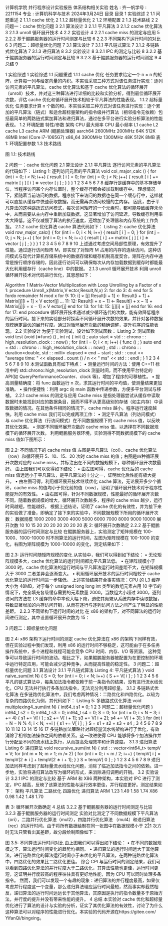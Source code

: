 
计算机学院
并行程序设计实验报告
体系结构相关实验
姓名 : 齐一帆学号 : 2211154
专业 : 计算机科学与技术
2024年3月24日
目录
目录
1 实验综述	2
1.1 问题重述	2
1.1.1 cache 优化	2
1.1.2 超标量优化	2
1.2 环境配置	2
1.3 技术路线	2
2 问题一：cache 优化问题	3
2.1 算法设计	3
2.1.1 平凡算法	3
2.1.2 cache 优化算法	3
2.1.3 unroll 循环展开技术	4
2.2 实验设计	4
2.2.1 cache miss 的测定与应用	5
2.2.2 基于鲲鹏服务器的运行时间测定与比较	6
2.2.3 不同架构下运行时间的对比	6
3 问题二：超标量优化问题	7
3.1 算法设计	7
3.1.1 平凡链式算法	7
3.1.2 多链路式优化算法	7
3.1.3 递归算法	8
3.2 实验设计	8
3.2.1 IPC 的测定与比较	8
3.2.2 基于鲲鹏服务器的运行时间测定与比较	9
3.2.3 基于鲲鹏服务器的运行时间测定	9
4 总结	9

1 实验综述
1	实验综述
1.1	问题重述
1.1.1	cache 优化
任务要求给定一个 n × n 的矩阵，计算每一列与给定向量的内积。本实验采取三种方式对该任务进行实现：逐列访问元素的平凡算法，cache 优化算法和基于 cache 优化算法的循环展开（unroll）技术，并对这三种算法进行详细的比较和实验分析，得到最佳循环展开次数，评估 cache 优化和循环展开技术相较于平凡算法的性能表现。
1.1.2	超标量优化
任务要求计算 n 个数的和，本实验采取三种方式对该任务进行实现：逐个累加的平凡算法（链式）和适合超标量架构的指令级并行算法（相邻指令无依赖）包括最简单的两路链式累加算法和递归算法，通过在多平台进行实验分析算法的性能表现。
1.2	环境配置
	特性/参数	架构	CPU 最大频率 CPU 最小频率 L1 cache	L2 cache	L3 cache
ARM (鲲鹏处理器)	aarch64	2600MHz	200MHz	64K	512K	48MB
Intel (Core i7-1065G7)	x86_64	3900MHz	1300MHz	48K	512K	8MB
表 1: 环境配置参数
1.3	技术路线
 
图 1.1: 技术路线
 
2	问题一：cache 优化问题
2.1	算法设计
2.1.1	平凡算法
逐行访问元素的平凡算法的代码如下：
Listing 1: 逐列访问元素的平凡算法
void col_major_calc () {
for (int i = 0; i < N; i++) { result [ i ] = 0;
	for (int j = 0;	j < N;	j++) {
result [ i ] += matrix [ j ] [ i ] ∗ vector [ j ] ;
}
}
}
1
2
3
4
5
6
7
8
缓存行是缓存中的基本存储单位，当程序访问某个内存位置时，整个缓存行都会被加载到缓存中。
理想情况下，紧随着当前访问的数据，程序接下来访问的数据也在同一个缓存行中，这样就可以直接从缓存中快速获取数据，而无需再次访问较慢的主内存。
因此，由于平凡算法的这种跳跃式访问模式，每次访问矩阵的一个元素时，都可能导致缓存未命中，从而需要从主内存中重新加载数据，这显著增加了访问延迟，导致缓存利用率大大降低。这不仅减慢了算法的执行速度，还增加了处理器和内存系统的工作负担。
2.1.2	cache 优化算法
cache 算法代码如下：
Listing 2: cache 优化算法
void row_major_calc() {
for (int i = 0; i < N; i++) { result [ i ] = 0;
}
for (int j = 0;	j < N;	j++) { for (int i = 0;	i < N;	i++) {
result [ i ] += matrix [ j ] [ i ] ∗ vector [ j ] ;
}
}
}
1
2
3
4
5
6
7
8
9
10
上述通过考虑空间局部性原理，有效提升了性能。通过逐行访问矩阵 M，即实现了对矩阵 M 占用的内存的连续访问，这种访问模式与现代计算机存储系统中的数据存储和缓存机制高度契合。矩阵在内存中通常是按行顺序存储的，因此逐行访问可以确保每次从内存加载数据到缓存时都能最大化利用缓存行（cache line）中的数据。
2.1.3	unroll 循环展开技术
利用 unroll 循环展开技术对代码进行优化，其思想如下：
 
Algorithm 1 Matrix-Vector Multiplication with Loop Unrolling by a Factor of x
1: procedure Unroll_x(Matrix,V ector,Result,N,x)
2:	for 	do
3: 4:	end for
5:
 	fordo
remainder	N mod x
for
9: 10:		i] ×	[j]
Result[i + 1] ← Result[i + 1] + Matrix[j][i + 1] × V ector[j]
...
11: 12:	Result[i + x − 1] ← Result[i + x − 1] + Matrix[j][i + x − 1] × V ector[j] end for
13:	for 
14: 15:	[j][i] ×	[j] end for
16:	end for
17: end procedure
循环展开技术通过减少循环迭代的次数，能有效降低程序的运行时间。接下来的实验部分将探索不同循环展开次数的效果，并针对各种数据规模确定最优的展开程度。通过对循环展开次数的精确调整，提升程序的性能表现。
2.2	实验设计
为便于实验测试，设计如下测试函数：
Listing 3: 测试函数
void test (void (∗func) () , int n) {
init () ;
auto start = std : : chrono : : high_resolution_clock : : now() ; for (int i = 0; i < n; i++) {
func () ;
} auto end = std : : chrono : : high_resolution_clock : : now() ;
std : : chrono : : duration<double, std : : milli> elapsed = end − start ; std : : cout << "average time: " << elapsed . count () / n << " ms" << std : : endl ;
}
1
2
3
4
5
6
7
8
9
10
本测试函数具有如下特点：
•	测量运行时间的方法：使用 C++11 标准中的 std::chrono::high_resolution_clock 测量时间，而不使用平台特定的 API(如 QueryPerformanceCounter、clock 等)，增加了程序的可移植性。
•	提高测量精确度：将 func 函数运行 n 次，求其运行时间的平均值，使测量结果更加准确。
•	操作便捷性：利用 argc 向 main 函数中传递参数，方便多平台测试与移植。
2.2.1	cache miss 的测定与应用
Cache miss 是指处理器尝试从缓存中读取数据时未能找到对应的数据条目，因而不得不从更高级别的存储（如主内存）中读取数据的情况。在其他条件相同的情况下，cache miss 越小，程序运行速度越快。利用 cache miss 我们可以完成两项工作：
•	测定平凡算法（列访问模式）与 cache 优化算法（行访问模式）在不同数据规模下的 cache miss 值，以反映其优化效果。
•	测定不同循环展开次数的 cache miss 值，以选择在不同数据规模下的循环展开次数。
利用鲲鹏服务器环境，实验测得不同数据规模下的 cache miss 值如下图所示：
 
图 2.2: 不同情况下的 cache miss 值
左图是平凡算法（col）、cache 优化算法（row）和循环展开 5、10、15、20 次时 cache miss 的值；右图是四种循环展开次数对应的 cache miss，并标注出在不同的数据规模下，哪种循环展开次数最好。
由上图我们可以获得如下结论：
•	由左图可得，cache 优化后的 cache miss 值远远小于平凡算法，是平凡算法的十分之一，证明优化后性能有极大提升。
•	由左图可得，利用循环展开技术继续优化 cache 算法，无论展开多少个循环，cache miss 的值均小于优化前的值（row），证明了循环展开技术对于程序性能提升的有效性。
•	由右图可得，针对不同数据规模，性能最好的循环展开次数不同。随着数据规模的增大，循环展开次数越多，程序的 cache miss 越少，运行时间越短，性能越好。
根据上述结论，证明了 cache 优化的有效性，并为接下来的实验做了准备，即确定了接下来的实验中，不同数据规模下所用的循环展开次数：
数据规模	1000	2000	3000	4000	5000	6000	7000	8000	9000	10000
展开次数	10	10	15	20	20	20	20	20	20	20
表 2: 循环展开次数确定
2.2.2	基于鲲鹏服务器的运行时间测定与比较
在鲲鹏服务器上，实验测定了矩阵规模在 100-1000、1000-10000 时不同算法的运行时间，左图为矩阵规模在 100-1000 的变化，右图为矩阵规模为 1000-10000 的变化，测定结果如下：
 
图 2.3: 运行时间随矩阵规模的变化
从实验中，我们可以得到如下结论：
•	无论矩阵规模多大，cache 优化算法的运行时间都比平凡算法低。
•	在矩阵规模小于 3000 时，cache 优化算法的运行时间与平凡算法运行时间差距不大，在矩阵规模大于 3000 二者差异会逐渐变大。
•	利用循环展开技术的运行时间相较于 cache 优化算法的运行时间进一步降低。
上述实验结果符合事实情况：CPU 的 L3 缓存大小为 48MB，对于每个 unsigned long long int 类型的数组元素占用 10 字节的情况下，完全填充各级缓存需要的元素数量 2000。当数组大小超过 3000，逐列访问的方法在 L3 缓存的命中率也大幅下降，迫使其频繁从系统内存中读取数据，导致显著增加的内存访问开销，从而在逐行与逐列访问方法之间产生了明显的性能差距。
2.2.3	不同架构下运行时间的对比
在 x86 的架构下，对不同算法的运行时间进行测定，其中设置循环展开次数为 15：
 
3 问题二：超标量优化问题
 
图 2.4: x86 架构下运行时间的测定
cache 优化算法在 x86 的架构下同样有效，但在实验过程中我们发现，利用 x86 的运行时间不够稳定，这可能由于在多任务操作系统中，多个进程和线程可能会竞争 CPU 时间、内存、I/O 等资源。
这种竞争可以导致运行时间的波动。相比之下，如果鲲鹏服务器被配置为在更控制的环境中运行特定应用，可能会减少这种竞争，从而提高性能的稳定性。
3	问题二：超标量优化问题
3.1	算法设计
3.1.1	平凡链式算法
Listing 4: 平凡链式算法
}	void naive_sum(int N) { S = 0; for (int i = 0; i < N; i++) { S += V[ i ] ;
}
1
2
3
4
5
6
平凡的链式算法中，每条加法指令都依赖于前一条指令的结果，没有进行流水线优化，CPU 无法并行执行多条加法指令，无法充分利用超标量。
3.1.2	多链路式优化算法
在多链路优化算法中，我们考虑两种情况：二路优化和四路优化。以较为复杂的四路优化为例，其代码如下：
Listing 5: 多链路式优化算法
void multiplexing4_sum(int N) { int64_t s1 = 0;
1
2
3 问题二：超标量优化问题
}	int64_t s2 = 0; int64_t s3 = 0; int64_t s4 = 0; S = 0; for (int i = 0; i < N − 3; i += 4) { s1 += V[ i ] ; s2 += V[ i + 1]; s3 += V[ i + 2]; s4 += V[ i + 3];
}
for (int i = N − N % 4; i < N; ++i ) { s1 += V[ i ] ;
}
S = s1 + s2 + s3 + s4 ;
3
4
5
6
7
8
9
10
11
12
13
14
15
16
17
多链路加法策略针对超标量流水线架构进行了优化，有效消除了相邻加法操作之间的依赖关系。这一改进使得 CPU 能够将多个加法操作并行分配至不同的流水线上执行，从而提高处理效率和计算速度。
3.1.3	递归算法
Listing 6: 递归算法
void recursive_sum(int N) { std : : vector<int64_t> tempV = V;
for (int m = N; m > 1; m /= 2) { for (int i = 0; i < m / 2; i++) { tempV[ i ] = tempV[2 ∗ i ] + tempV[2 ∗ i + 1];
}
}
S = tempV[ 0 ] ;
}
1
2
3
4
5
6
7
8
9
递归加法同样考虑到了超标量流水线优化问题，消除了临近加法指令之间的依赖。进一步地，实验将递归算法改写为循环的形式，来消除递归调用的开销。
3.2	实验设计
3.2.1	IPC 的测定与比较
基于 ARM 和 X86 两种架构，本实验对 IPC 进行了测定，IPC 越高，反映了该算法的性能与运行效率更佳，并行程度更好。测定结果如下：
架构 平凡算法 二路优化 四路优化 递归算法 ARM	1.23	1.49	1.58	1.74 X86	0.98	1.42	1.48	1.70
 
表 3: 循环展开次数确定
4 总结
3.2.2	基于鲲鹏服务器的运行时间测定与比较
3.2.3	基于鲲鹏服务器的运行时间测定
实验对比测定了不同数据规模下平凡算法（ori），二路并行优化算法（mul2），四路并行优化算法
（mul4）和递归算法（rec）的运行时间。由于将所有数据绘制在同一张图中在数据规模小于 22̂1 次方时无法只管看出其差距，故分段绘制图像如下：
 
图 3.5: 不同算法运行时间对比
由上图我们可以得出如下结论：
•	在不同的数据规模之下，算法运行时间变化的趋势均相同。
•	递归算法的运行时间远大于其他算法，进行链路优化的算法运行时间小于未优化的平凡算法，在两种链路优化算法中，四路优化的效果比二路优化更佳。
综合 CPI 与运行时间的测定结果，我们可以看到四路优化算法的并行程度大于二路优化，其算法性能也更佳，运行时间更短，这证明并行度较高的程序往往具有更好地性能，因为 CPU 可以同时处理多条指令。
然而，我们可以发现一个有趣的现象：递归算法的并行程度最高，如果仅考虑并行程度这一个变量，那么递归算法理应运行时间最短，然而事实却截然相反，递归算法的运行时间远远长于其他算法，其原因是执行的指令数量多于原始方法，并行度的提升并没有带来性能的提升。
4	总结
本实验对 cache 优化和超标量优化进行了算法的设计与实验的分析，证实了其优化算法的有效性，讨论了为什么这种算法可以对程序的性能进行优化。本实验的代码开源在https://gitee.com/
YifanQi/bingxing。
